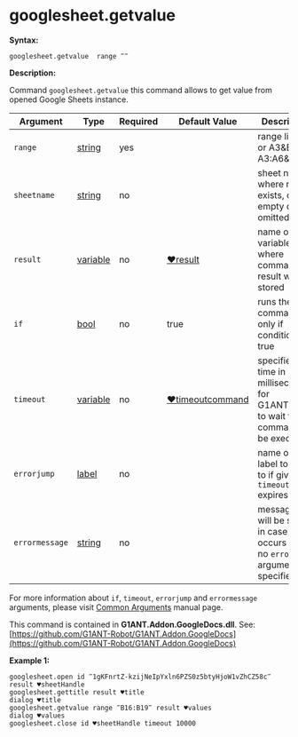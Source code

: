 # googlesheet.getvalue

**Syntax:**

```G1ANT
googlesheet.getvalue  range ‴‴ 
```

**Description:**

Command `googlesheet.getvalue` this command allows to get value from opened Google Sheets instance.

| Argument | Type | Required | Default Value | Description |
| -------- | ---- | -------- | ------------- | ----------- |
|`range`| [string](https://github.com/G1ANT-Robot/G1ANT.Manual/blob/master/G1ANT-Language/Structures/string.md) | yes |  | range like A6 or A3&amp;B7 or A3:A6&amp;B7 |
|`sheetname`| [string](https://github.com/G1ANT-Robot/G1ANT.Manual/blob/master/G1ANT-Language/Structures/string.md) | no | | sheet name where range exists, can be empty or omitted |
|`result`| [variable](https://github.com/G1ANT-Robot/G1ANT.Manual/blob/master/G1ANT-Language/Special-Characters/variable.md) | no | [♥result](https://github.com/G1ANT-Robot/G1ANT.Manual/blob/master/G1ANT-Language/Common-Arguments.md)  | name of variable where command's result will be stored |
|`if`| [bool](https://github.com/G1ANT-Robot/G1ANT.Manual/blob/master/G1ANT-Language/Structures/bool.md) | no | true | runs the command only if condition is true |
|`timeout`| [variable](https://github.com/G1ANT-Robot/G1ANT.Manual/blob/master/G1ANT-Language/Special-Characters/variable.md) | no | [♥timeoutcommand](https://github.com/G1ANT-Robot/G1ANT.Manual/blob/master/G1ANT-Language/Variables/Special-Variables.md)  | specifies time in milliseconds for G1ANT.Robot to wait for the command to be executed |
|`errorjump` | [label](https://github.com/G1ANT-Robot/G1ANT.Manual/blob/master/G1ANT-Language/Structures/label.md) | no | | name of the label to jump to if given `timeout` expires |
|`errormessage`| [string](https://github.com/G1ANT-Robot/G1ANT.Manual/blob/master/G1ANT-Language/Structures/string.md) | no |  | message that will be shown in case error occurs and no `errorjump` argument is specified |

For more information about `if`, `timeout`, `errorjump` and `errormessage` arguments, please visit [Common Arguments](https://github.com/G1ANT-Robot/G1ANT.Manual/blob/master/G1ANT-Language/Common-Arguments.md)  manual page.

This command is contained in **G1ANT.Addon.GoogleDocs.dll**.
See: [https://github.com/G1ANT-Robot/G1ANT.Addon.GoogleDocs](https://github.com/G1ANT-Robot/G1ANT.Addon.GoogleDocs)

**Example 1:**

```G1ANT
googlesheet.open id ‴1gKFnrtZ-kzijNeIpYxln6PZS0z5btyHjoW1vZhCZ58c‴ result ♥sheetHandle
googlesheet.gettitle result ♥title
dialog ♥title
googlesheet.getvalue range ‴B16:B19‴ result ♥values
dialog ♥values
googlesheet.close id ♥sheetHandle timeout 10000
```

